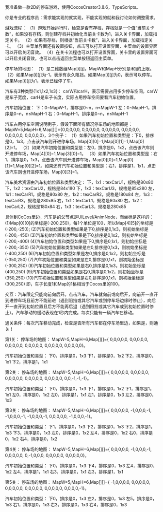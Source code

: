 我准备做一款2D的停车游戏，使用CocosCreator3.8.6，TypeScripts。

你是专业的程序员：需求能实现的就实现，不能实现的就和我讨论如何调整需求。

游戏流程：
（1）游戏开始运行时，检查是否有存档，存档就是一个值“当前关卡数”，如果没有存档，则创建存档并初始化当前关卡数为1，进入关卡界面，加载指定关卡。
（2）如果有存档，则根据“当前关卡数”，进入关卡界面，加载指定关卡。
（3）主菜单界面还有设置按钮，点击可以打开设置界面，主菜单的设置界面可以开启关闭音效。
（4）在关卡流程也可以打开设置界面，关卡里的设置界面可以开启关闭音效，也可以点击返回主菜单按钮返回主菜单。

停车场的地图：
（1）是二维数组Map[i][j]，MapW和MapH分别是i和j的上限。
（2）如果Map[i][j]为-1，表示有永久阻挡。如果Map[i][j]为0，表示可以停车。如果Map[i][j]为1，表示已经停了车。

汽车有3种类型{1x1,1x2,1x3}：
carW和carH，表示需要占用多少停车空间，carW是车子宽度，carH是车子长度，实际占用停车空间要看汽车初始位置。

汽车初始位置：
下：0~MapW-1，排序是0~n，n≤MapW-1
左：0~MapH-1，排序是0~n，n≤MapH-1
右：0~MapH-1，排序是0~n，n≤MapH-1

汽车占用停车空间说明例子，假设下面所有情况停车场的地图都是：
MapW=5,MapH=6,Map[][]={0,0,0,0,0, 0,0,0,0,0, 0,0,0,0,0, 0,0,0,0,0, 0,0,0,0,0, 0,0,0,0,0}，3个例子：
（1）如果汽车初始位置和类型是：下0，排序是0，1x3，点击该汽车则开进停车场，Map[0][0]=1,Map[0][1]=1,Map[0][2]=1。
（2）如果汽车初始位置和类型是：左0，排序是0，1x2，点击该汽车则开进停车场，Map[4][0]=1,Map[3][0]=1。
（3）如果汽车初始位置和类型是：右1，排序是0，1x3，点击该汽车则开进停车场，Map[0][0]=1,Map[0][1]=1,Map[0][2]=1。如果还有汽车初始位置和类型是：右1，排序是1，1x1，点击该汽车则也开进停车场，Map[0][3]=1。

汽车美术资源由汽车初始位置和类型决定：
下，1x1：texCarU1，规格是80x80
下，1x2：texCarU2，规格是84x180
下，1x3：texCarU3，规格是85x280
左，1x1：texCarR1，规格是80x80
左，1x2：texCarR2，规格是180x84
左，1x3：texCarR3，规格是280x85
右，1x1：texCarL1，规格是80x80
右，1x2：texCarL2，规格是180x84
右，1x3：texCarL3，规格是280x85

具体到CoCos里边，汽车是的父节点是UILevel/AnimNode，而坐标是这样的：
(1)Map[0][0]的坐标是(-200,250)，每1个单位是100，所以Map[4][5]的坐标是(-200,-250);
(2)汽车初始位置和类型如果是下0,排序是0,1x3，则初始坐标是(-200,-450)
(3)汽车初始位置和类型如果是下0,排序是0,1x2，则初始坐标是(-200,-400)
(4)汽车初始位置和类型如果是下0,排序是0,1x1，则初始坐标是(-200,-350)
(5)汽车初始位置和类型如果是左0,排序是0,1x3，则初始坐标是(-400,250)
(6)汽车初始位置和类型如果是左0,排序是0,1x2，则初始坐标是(-350,250)
(7)汽车初始位置和类型如果是左0,排序是0,1x1，则初始坐标是(-300,250)
(8)汽车初始位置和类型如果是右0,排序是0,1x3，则初始坐标是(400,250)
(9)汽车初始位置和类型如果是右0,排序是0,1x2，则初始坐标是(350,250)
(10)汽车初始位置和类型如果是右0,排序是0,1x1，则初始坐标是(300,250)
即，车子长度1和Map的1格相当于Cocos里的100。

交互：汽车限定只能向前向后开。点击汽车，汽车就向前或向后开，向前开一直开到进停车场且前方不能前进（遇到阻挡或其它汽车或到停车场边缘时停止），向后开一直开到初始位置且后方不能再后退（遇到阻挡或其它汽车或到初始位置时停止）。汽车移动的缓动表现在1秒内完成。每次只能有一辆汽车在移动。

通关条件：每次汽车移动完成，检查是否所有汽车都在停车场里边，如果是，则通关！

第1关：
停车场的地图：
MapW=5,MapH=6,Map[][]={
    0,0,0,0,0,
    0,0,0,0,0,
    0,0,0,0,0,
    0,0,0,0,0,
    0,0,0,0,0,
    0,0,0,0,0}。

汽车初始位置和类型：
下0，排序是0，1x3
下1，排序是0，1x2
下2，排序是0，1x1
下2，排序是1，1x1



第2关：
停车场的地图：
MapW=5,MapH=6,Map[][]={
    0,0,0,0,0,
    0,0,0,0,0,
    0,0,0,0,0,
    0,0,0,0,0,
    0,0,0,0,0,
    0,0,-1,-1,-1}。

汽车初始位置和类型：
下0，排序是0，1x3
下1，排序是0，1x2
下1，排序是1，1x1
左0，排序是0，1x2
左0，排序是1，1x1
左1，排序是0，1x3
左2，排序是0，1x3


第3关：
停车场的地图：
MapW=5,MapH=6,Map[][]={
    0,0,0,0,0,
    -1,0,0,0,-1,
    -1,0,0,0,-1,
    -1,0,0,0,-1,
    0,0,0,0,0,
    -1,0,0,0,-1}。

汽车初始位置和类型：
下1，排序是0，1x3
下2，排序是0，1x3
下2，排序是1，1x3
下3，排序是0，1x3
左0，排序是0，1x2
左4，排序是0，1x2
右0，排序是0，1x2
右4，排序是0，1x2


第4关：
停车场的地图：
MapW=5,MapH=6,Map[][]={
    0,0,0,0,0,
    -1,0,0,0,-1,
    0,0,0,0,0,
    0,-1,0,0,0,
    0,0,0,0,0,
    0,0,0,0,0}。

汽车初始位置和类型：
下0，排序是0，1x3
下4，排序是0，1x3
左4，排序是0，1x2
左4，排序是1，1x1
右3，排序是0，1x1
右3，排序是1，1x1


第5关：
停车场的地图：
MapW=5,MapH=6,Map[][]={
    -1,0,0,0,0,
    0,0,0,0,0,
    0,0,0,0,0,
    0,0,0,0,0,
    0,0,0,0,0,
    0,0,0,0,-1}。

汽车初始位置和类型：
下0，排序是0，1x3
左2，排序是0，1x3
左5，排序是0，1x3
右1，排序是0，1x3
右3，排序是0，1x3
右4，排序是0，1x3
